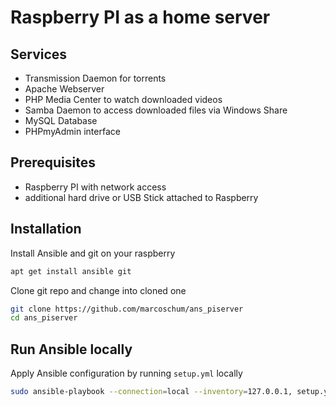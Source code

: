 # Raspberry PI as a home server
## Services
- Transmission Daemon for torrents
- Apache Webserver
- PHP Media Center to watch downloaded videos
- Samba Daemon to access downloaded files via Windows Share
- MySQL Database
- PHPmyAdmin interface

## Prerequisites
- Raspberry PI with network access
- additional hard drive or USB Stick attached to Raspberry

## Installation
Install Ansible and git on your raspberry
```bash
apt get install ansible git
```
Clone git repo and change into cloned one
```bash
git clone https://github.com/marcoschum/ans_piserver
cd ans_piserver
```

## Run Ansible locally
Apply Ansible configuration by running `setup.yml` locally
```bash
sudo ansible-playbook --connection=local --inventory=127.0.0.1, setup.yml
```
